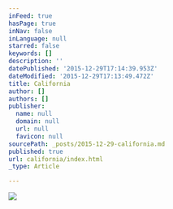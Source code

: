 ```yaml
---
inFeed: true
hasPage: true
inNav: false
inLanguage: null
starred: false
keywords: []
description: ''
datePublished: '2015-12-29T17:14:39.953Z'
dateModified: '2015-12-29T17:13:49.472Z'
title: California
author: []
authors: []
publisher:
  name: null
  domain: null
  url: null
  favicon: null
sourcePath: _posts/2015-12-29-california.md
published: true
url: california/index.html
_type: Article

---
```

![](https://the-grid-user-content.s3-us-west-2.amazonaws.com/8fb4b464-1fa2-4c76-9758-bc1a6f163556.jpg)